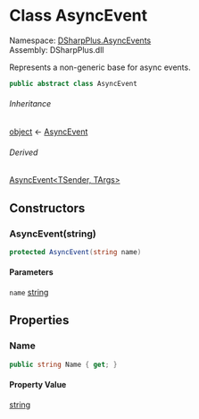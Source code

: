 # Class AsyncEvent

Namespace: [DSharpPlus.AsyncEvents](DSharpPlus.AsyncEvents.md)  
Assembly: DSharpPlus.dll

Represents a non-generic base for async events.

```csharp
public abstract class AsyncEvent
```

###### Inheritance

[object](https://learn.microsoft.com/dotnet/api/system.object) ← 
[AsyncEvent](DSharpPlus.AsyncEvents.AsyncEvent.md)

###### Derived

[AsyncEvent<TSender, TArgs\>](DSharpPlus.AsyncEvents.AsyncEvent\-2.md)

## Constructors

### <a id="DSharpPlus_AsyncEvents_AsyncEvent__ctor_System_String_"></a>AsyncEvent\(string\)

```csharp
protected AsyncEvent(string name)
```

#### Parameters

`name` [string](https://learn.microsoft.com/dotnet/api/system.string)

## Properties

### <a id="DSharpPlus_AsyncEvents_AsyncEvent_Name"></a>Name

```csharp
public string Name { get; }
```

#### Property Value

[string](https://learn.microsoft.com/dotnet/api/system.string)

